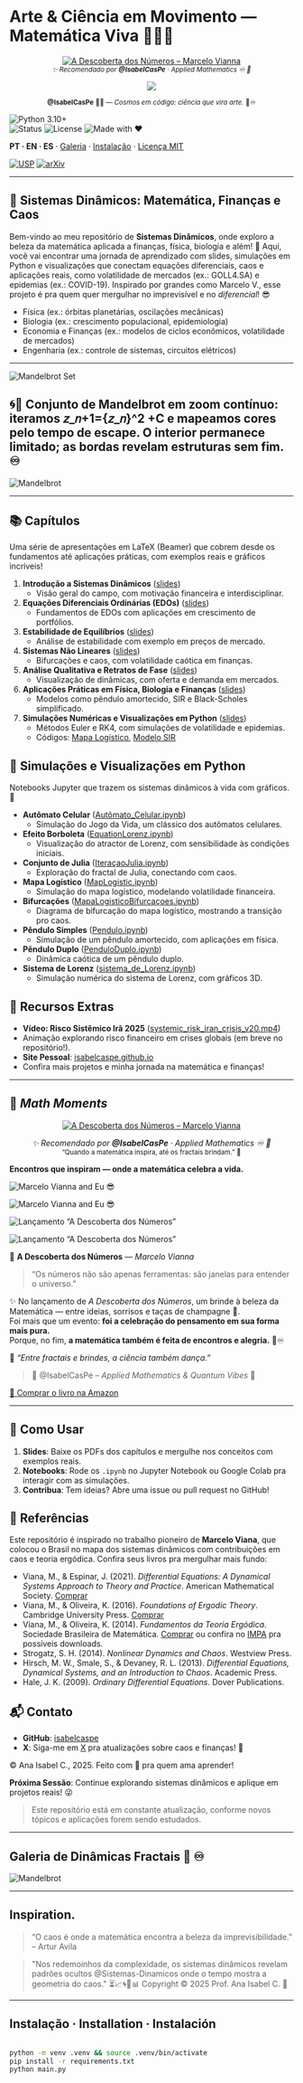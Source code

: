 <!-- HERO -->
# Arte & Ciência em Movimento — Matemática Viva 💎🧮✨

<p align="center">
  <a href="https://www.amazon.com.br/descoberta-dos-n%C3%BAmeros-aventura-matem%C3%A1tica/dp/6584835553">
    <img src="https://img.shields.io/badge/📘_A_Descoberta_dos_Números_-1E3A8A?style=flat-square&logo=bookstack&logoColor=white&labelColor=0A3D91&color=1E90FF" alt="A Descoberta dos Números – Marcelo Vianna">
  </a>
  <br>
  <sub><em>✨ Recomendado por <strong>@IsabelCasPe</strong> · Applied Mathematics ♾️ 💎</em></sub>
</p>


<p align="center">
  <img src="https://img.shields.io/badge/⚡_Turning_chaos_into_quant_insights_—_one_model_at_a_time._🌌-1E3A8A?style=for-the-badge&logo=python&logoColor=FFD700&labelColor=0A3D91">
</p>

<p align="center">
  <sub><b>@IsabelCasPe</b> 💙✨ — <i>Cosmos em código: ciência que vira arte.</i> 💎♾️</sub>
</p>


![Python 3.10+](https://img.shields.io/badge/Python-3.10%2B-blue)  
![Status](https://img.shields.io/badge/Status-Active-brightgreen)
![License](https://img.shields.io/badge/License-MIT-gold)
![Made with ❤](https://img.shields.io/badge/Made%20with-❤-ff69b4)  

**PT · EN · ES** · [Galeria](#galeria--gifs) · [Instalação](#instalação--installation--instalación) · [Licença MIT](#licença--license--licencia)

[![USP](https://img.shields.io/badge/USP-Dissertação-0A3D91?logo=academia&logoColor=white)](https://teses.usp.br/teses/disponiveis/3/3151/tde-20102010-122044/en.php)
[![arXiv](https://img.shields.io/badge/arXiv-2504.01969-B31B1B?logo=arxiv&logoColor=white)](https://arxiv.org/abs/2504.01969)

---

## 🌌 Sistemas Dinâmicos: Matemática, Finanças e Caos

Bem-vindo ao meu repositório de **Sistemas Dinâmicos**, onde exploro a beleza da matemática aplicada a finanças, física, biologia e além! 🌟 Aqui, você vai encontrar uma jornada de aprendizado com slides, simulações em Python e visualizações que conectam equações diferenciais, caos e aplicações reais, como volatilidade de mercados (ex.: GOLL4.SA) e epidemias (ex.: COVID-19). Inspirado por grandes como Marcelo V., esse projeto é pra quem quer mergulhar no imprevisível e no *diferencial*! 😎

- Física (ex.: órbitas planetárias, oscilações mecânicas)
- Biologia (ex.: crescimento populacional, epidemiologia)
- Economia e Finanças (ex.: modelos de ciclos econômicos, volatilidade de mercados)
- Engenharia (ex.: controle de sistemas, circuitos elétricos)

---
![Mandelbrot Set](mandelbrot_quantum_dynamic_presentation.gif)
## 🌀🔬 Conjunto de Mandelbrot em zoom contínuo: iteramos 𝑧_𝑛+1={𝑧_𝑛}^2 +C e mapeamos cores pelo tempo de escape. O interior permanece limitado; as bordas revelam estruturas sem fim. ♾️
![Mandelbrot](mandelbrot_dynamic01.gif)

---
## 📚 Capítulos   

Uma série de apresentações em LaTeX (Beamer) que cobrem desde os fundamentos até aplicações práticas, com exemplos reais e gráficos incríveis!

1. **Introdução a Sistemas Dinâmicos** ([slides](Cap1Introduction.pdf))  
   - Visão geral do campo, com motivação financeira e interdisciplinar.
2. **Equações Diferenciais Ordinárias (EDOs)** ([slides](cap2EDOs.pdf))  
   - Fundamentos de EDOs com aplicações em crescimento de portfólios.
3. **Estabilidade de Equilíbrios** ([slides](cap3EstabilidadeEquilibrios.pdf))  
   - Análise de estabilidade com exemplo em preços de mercado.
4. **Sistemas Não Lineares** ([slides](cap4SistemasnãoLineares.pdf))  
   - Bifurcações e caos, com volatilidade caótica em finanças.
5. **Análise Qualitativa e Retratos de Fase** ([slides](cap5AnalisisQuantitativos.pdf))  
   - Visualização de dinâmicas, com oferta e demanda em mercados.
6. **Aplicações Práticas em Física, Biologia e Finanças** ([slides](cap6AplicaçoesPraticas.pdf))  
   - Modelos como pêndulo amortecido, SIR e Black-Scholes simplificado.
7. **Simulações Numéricas e Visualizações em Python** ([slides](cap7SimulaçaoNumerica.pdf))  
   - Métodos Euler e RK4, com simulações de volatilidade e epidemias.  
   - Códigos: [Mapa Logístico](MapLogistic.ipynb), [Modelo SIR](sistema_de_Lorenz.ipynb)

## 🐍 Simulações e Visualizações em Python

Notebooks Jupyter que trazem os sistemas dinâmicos à vida com gráficos. 🎨

- **Autômato Celular** ([Autômato_Celular.ipynb](Autômato_Celular.ipynb))  
  - Simulação do Jogo da Vida, um clássico dos autômatos celulares.
- **Efeito Borboleta** ([EquationLorenz.ipynb](EquationLorenz.ipynb))  
  - Visualização do atractor de Lorenz, com sensibilidade às condições iniciais.
- **Conjunto de Julia** ([IteraçaoJulia.ipynb](IteraçaoJulia.ipynb))  
  - Exploração do fractal de Julia, conectando com caos.
- **Mapa Logístico** ([MapLogistic.ipynb](MapLogistic.ipynb))  
  - Simulação do mapa logístico, modelando volatilidade financeira.
- **Bifurcações** ([MapaLogisticoBifurcaçoes.ipynb](MapaLogisticoBifurcaçoes.ipynb))  
  - Diagrama de bifurcação do mapa logístico, mostrando a transição pro caos.
- **Pêndulo Simples** ([Pendulo.ipynb](Pendulo.ipynb))  
  - Simulação de um pêndulo amortecido, com aplicações em física.
- **Pêndulo Duplo** ([PenduloDuplo.ipynb](PenduloDuplo.ipynb))  
  - Dinâmica caótica de um pêndulo duplo.
- **Sistema de Lorenz** ([sistema_de_Lorenz.ipynb](sistema_de_Lorenz.ipynb))  
  - Simulação numérica do sistema de Lorenz, com gráficos 3D.

## 🎥 Recursos Extras

- **Vídeo: Risco Sistêmico Irã 2025** ([systemic_risk_iran_crisis_v20.mp4](videos/systemic_risk_iran_crisis_v20.mp4))  
- Animação explorando risco financeiro em crises globais (em breve no repositório!).
- **Site Pessoal**: [isabelcaspe.github.io](https://isabelcaspe.github.io/)  
- Confira mais projetos e minha jornada na matemática e finanças!

---

## 🌟 *Math Moments*  

<p align="center">
  <a href="https://www.amazon.com.br/descoberta-dos-n%C3%BAmeros-aventura-matem%C3%A1tica/dp/6584835553">
    <img src="https://img.shields.io/badge/📘_A_Descoberta_dos_Números_-FFD700?style=for-the-badge&logo=bookstack&logoColor=white&labelColor=0A3D91&color=DAA520" alt="A Descoberta dos Números – Marcelo Vianna">
  </a>
</p>

<p align="center">
  <em>✨ Recomendado por <strong>@IsabelCasPe</strong> · Applied Mathematics ♾️ 💎</em><br>
  <sub>“Quando a matemática inspira, até os fractais brindam.” 🥂</sub>
</p>


**Encontros que inspiram — onde a matemática celebra a vida.**

![Marcelo Vianna and Eu 😎](FotocomMarcelo01.jpg)

![Marcelo Vianna and Eu 😎](fotocomMarcelo02.jpeg)

![Lançamento “A Descoberta dos Números”](LivrodoMarcelo.jpeg)

![Lançamento “A Descoberta dos Números”](dedicatoria.jpeg)

📘 **A Descoberta dos Números** — *Marcelo Vianna*  
> “Os números não são apenas ferramentas: são janelas para entender o universo.”  

✨ No lançamento de *A Descoberta dos Números*, um brinde à beleza da Matemática — entre ideias, sorrisos e taças de champagne 🥂.  
Foi mais que um evento: **foi a celebração do pensamento em sua forma mais pura.**  
Porque, no fim, **a matemática também é feita de encontros e alegria.** 💎♾️  

📸 *“Entre fractais e brindes, a ciência também dança.”*  
> 💙 @IsabelCasPe – *Applied Mathematics & Quantum Vibes* 🌌  

[📘 Comprar o livro na Amazon](https://www.amazon.com.br/descoberta-dos-n%C3%BAmeros-aventura-matem%C3%A1tica/dp/6584835553)  

---
  

## 🚀 Como Usar

1. **Slides**: Baixe os PDFs dos capítulos e mergulhe nos conceitos com exemplos reais.
2. **Notebooks**: Rode os `.ipynb` no Jupyter Notebook ou Google Colab pra interagir com as simulações.
3. **Contribua**: Tem ideias? Abre uma issue ou pull request no GitHub! 

## 📖 Referências

Este repositório é inspirado no trabalho pioneiro de **Marcelo Viana**, que colocou o Brasil no mapa dos sistemas dinâmicos com contribuições em caos e teoria ergódica. Confira seus livros pra mergulhar mais fundo:

- Viana, M., & Espinar, J. (2021). *Differential Equations: A Dynamical Systems Approach to Theory and Practice*. American Mathematical Society. [Comprar](https://www.amazon.com.br/Differential-Equations-Dynamical-Approach-Mathematics/dp/147046540X)
- Viana, M., & Oliveira, K. (2016). *Foundations of Ergodic Theory*. Cambridge University Press. [Comprar](https://www.amazon.com.br/Foundations-Ergodic-Theory-Marcelo-Viana/dp/1107126967)
- Viana, M., & Oliveira, K. (2014). *Fundamentos da Teoria Ergódica*. Sociedade Brasileira de Matemática. [Comprar](https://www.sbm.org.br/loja) ou confira no [IMPA](https://w3.impa.br) pra possíveis downloads.
- Strogatz, S. H. (2014). *Nonlinear Dynamics and Chaos*. Westview Press.
- Hirsch, M. W., Smale, S., & Devaney, R. L. (2013). *Differential Equations, Dynamical Systems, and an Introduction to Chaos*. Academic Press.
- Hale, J. K. (2009). *Ordinary Differential Equations*. Dover Publications.

## 📬 Contato

- **GitHub**: [isabelcaspe](https://github.com/isabelCasPe)
- **X**: Siga-me em [X](https://x.com/anacp20) pra atualizações sobre caos e finanças! 🦋

© Ana Isabel C., 2025. Feito com 💛 pra quem ama aprender!

**Próxima Sessão**: Continue explorando sistemas dinâmicos e aplique em projetos reais! 😜
  

> Este repositório está em constante atualização, conforme novos tópicos e aplicações forem sendo estudados.

----
## Galeria de Dinâmicas Fractais 💫 ♾️

![Mandelbrot](Mandelbrotset.png)

---

## Inspiration.
 
> “O caos é onde a matemática encontra a beleza da imprevisibilidade.” – Artur Avila

> "Nos redemoinhos da complexidade, os sistemas dinâmicos revelam padrões ocultos @Sistemas-Dinamicos onde o tempo mostra a geometria do caos." ⏳📈🌀🔄📊
> Copyright © 2025 Prof. Ana Isabel C. 💙

---
## Instalação · Installation · Instalación
```bash

python -m venv .venv && source .venv/bin/activate
pip install -r requirements.txt
python main.py
